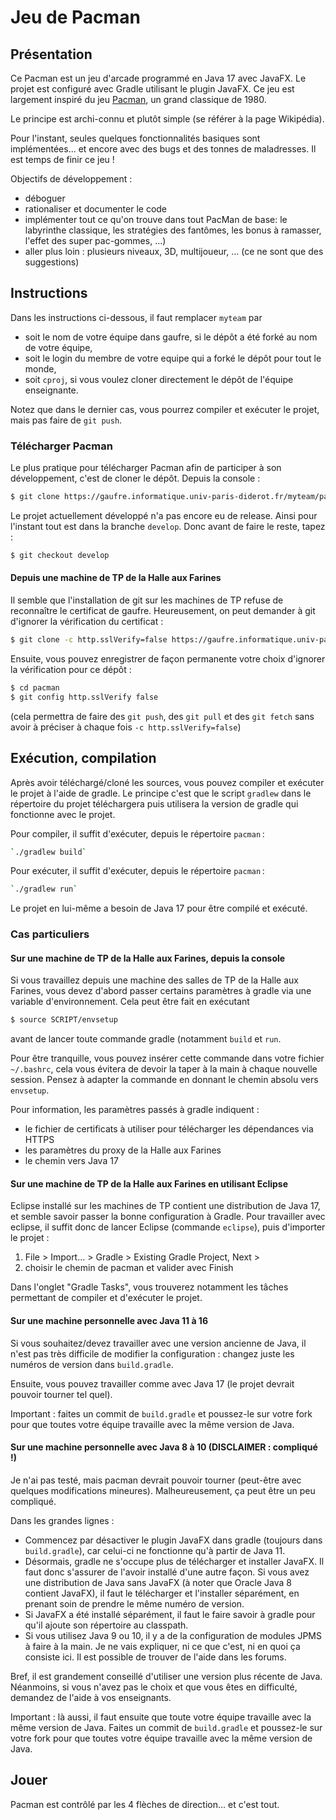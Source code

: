 # Jeu de Pacman

## Présentation

Ce Pacman est un jeu d'arcade programmé en Java 17 avec JavaFX. Le projet est configuré avec Gradle utilisant le plugin JavaFX. Ce jeu est largement inspiré du jeu [Pacman](https://fr.wikipedia.org/wiki/Pac-Man), un grand classique de 1980.

Le principe est archi-connu et plutôt simple (se référer à la page Wikipédia).
 
Pour l'instant, seules quelques fonctionnalités basiques sont implémentées... et encore avec des bugs et des tonnes de maladresses. Il est temps de finir ce jeu !

Objectifs de développement :

- déboguer
- rationaliser et documenter le code
- implémenter tout ce qu'on trouve dans tout PacMan de base: le labyrinthe classique, les stratégies des fantômes, les bonus à ramasser, l'effet des super pac-gommes, ...)
- aller plus loin : plusieurs niveaux, 3D, multijoueur, ... (ce ne sont que des suggestions)

## Instructions

Dans les instructions ci-dessous, il faut remplacer `myteam` par

- soit le nom de votre équipe dans gaufre, si le dépôt a été forké au nom de votre équipe,
- soit le login du membre de votre equipe qui a forké le dépôt pour tout le monde,
- soit `cproj`, si vous voulez cloner directement le dépôt de l'équipe enseignante.

Notez que dans le dernier cas, vous pourrez compiler et exécuter le projet, mais pas faire de `git push`.

### Télécharger Pacman

Le plus pratique pour télécharger Pacman afin de participer à son développement, c'est de cloner le dépôt. Depuis la console :

```bash
$ git clone https://gaufre.informatique.univ-paris-diderot.fr/myteam/pacman
```

Le projet actuellement développé n'a pas encore eu de release. Ainsi pour l'instant tout est dans la branche `develop`. Donc avant de faire le reste, tapez :
```bash
$ git checkout develop
```

#### Depuis une machine de TP de la Halle aux Farines

Il semble que l'installation de git sur les machines de TP refuse de reconnaître le certificat de gaufre. Heureusement, on peut demander à git d'ignorer la vérification du certificat :


```bash
$ git clone -c http.sslVerify=false https://gaufre.informatique.univ-paris-diderot.fr/myteam/pacman
```

Ensuite, vous pouvez enregistrer de façon permanente votre choix d'ignorer la vérification pour ce dépôt :

```bash
$ cd pacman
$ git config http.sslVerify false
```
(cela permettra de faire des `git push`, des `git pull` et des `git fetch` sans avoir à préciser à chaque fois `-c http.sslVerify=false`)

## Exécution, compilation

Après avoir téléchargé/cloné les sources, vous pouvez compiler et exécuter le projet à l'aide de gradle.
Le principe c'est que le script `gradlew` dans le répertoire du projet téléchargera puis utilisera la version de gradle qui fonctionne avec le projet.

Pour compiler, il suffit d'exécuter, depuis le répertoire `pacman` :

```bash
`./gradlew build`
```

Pour exécuter, il suffit d'exécuter, depuis le répertoire `pacman` :

```bash
`./gradlew run`
```

Le projet en lui-même a besoin de Java 17 pour être compilé et exécuté.

### Cas particuliers

#### Sur une machine de TP de la Halle aux Farines, depuis la console

Si vous travaillez depuis une machine des salles de TP de la Halle aux Farines, vous devez d'abord passer certains paramètres à gradle via une variable d'environnement. Cela peut être fait en exécutant 

```bash
$ source SCRIPT/envsetup
```

avant de lancer toute commande gradle (notamment `build` et `run`.

Pour être tranquille, vous pouvez insérer cette commande dans votre fichier `~/.bashrc`, cela vous évitera de devoir la taper à la main à chaque nouvelle session. Pensez à adapter la commande en donnant le chemin absolu vers `envsetup`.

Pour information, les paramètres passés à gradle indiquent :

- le fichier de certificats à utiliser pour télécharger les dépendances via HTTPS
- les paramètres du proxy de la Halle aux Farines
- le chemin vers Java 17

#### Sur une machine de TP de la Halle aux Farines en utilisant Eclipse

Eclipse installé sur les machines de TP contient une distribution de Java 17, et semble savoir passer la bonne configuration à Gradle. Pour travailler avec eclipse, il suffit donc de lancer Eclipse (commande `eclipse`), puis d'importer le projet :

1. File > Import... > Gradle > Existing Gradle Project, Next >
2. choisir le chemin de pacman et valider avec Finish

Dans l'onglet "Gradle Tasks", vous trouverez notamment les tâches permettant de compiler et d'exécuter le projet.

#### Sur une machine personnelle avec Java 11 à 16

Si vous souhaitez/devez travailler avec une version ancienne de Java, il n'est pas très difficile de modifier la configuration : changez juste les numéros de version dans `build.gradle`.

Ensuite, vous pouvez travailler comme avec Java 17 (le projet devrait pouvoir tourner tel quel).

Important : faites un commit de `build.gradle` et poussez-le sur votre fork pour que toutes votre équipe travaille avec la même version de Java.

#### Sur une machine personnelle avec Java 8 à 10 (DISCLAIMER : compliqué !)

Je n'ai pas testé, mais pacman devrait pouvoir tourner (peut-être avec quelques modifications mineures). Malheureusement, ça peut être un peu compliqué.

Dans les grandes lignes :

- Commencez par désactiver le plugin JavaFX dans gradle (toujours dans `build.gradle`), car celui-ci ne fonctionne qu'à partir de Java 11. 
- Désormais, gradle ne s'occupe plus de télécharger et installer JavaFX. Il faut donc s'assurer de l'avoir installé d'une autre façon. Si vous avez une distribution de Java sans JavaFX (à noter que Oracle Java 8 contient JavaFX), il faut le télécharger et l'installer séparément, en prenant soin de prendre le même numéro de version.
- Si JavaFX a été installé séparément, il faut le faire savoir à gradle pour qu'il ajoute son répertoire au classpath.
- Si vous utilisez Java 9 ou 10, il y a de la configuration de modules JPMS à faire à la main. Je ne vais expliquer, ni ce que c'est, ni en quoi ça consiste ici. Il est possible de trouver de l'aide dans les forums.

Bref, il est grandement conseillé d'utiliser une version plus récente de Java. Néanmoins, si vous n'avez pas le choix et que vous êtes en difficulté, demandez de l'aide à vos enseignants.

Important : là aussi, il faut ensuite que toute votre équipe travaille avec la même version de Java. Faites un commit de `build.gradle` et poussez-le sur votre fork pour que toutes votre équipe travaille avec la même version de Java.

## Jouer

Pacman est contrôlé par les 4 flèches de direction... et c'est tout.
